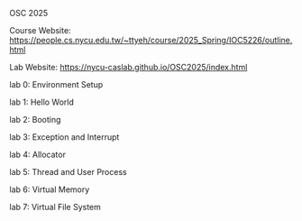 OSC 2025

Course Website: https://people.cs.nycu.edu.tw/~ttyeh/course/2025_Spring/IOC5226/outline.html

Lab Website: https://nycu-caslab.github.io/OSC2025/index.html

lab 0: Environment Setup

lab 1: Hello World

lab 2: Booting

lab 3: Exception and Interrupt

lab 4: Allocator

lab 5: Thread and User Process

lab 6: Virtual Memory

lab 7: Virtual File System
